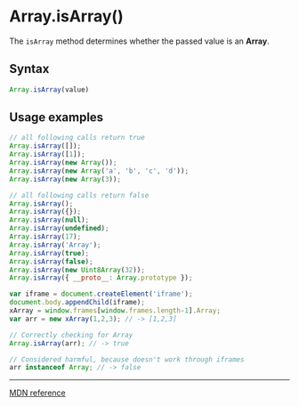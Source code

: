# Array.isArray()

The `isArray` method determines whether the passed value is an **Array**.

## Syntax

```js
Array.isArray(value)
```
## Usage examples

```js
// all following calls return true
Array.isArray([]);
Array.isArray([1]);
Array.isArray(new Array());
Array.isArray(new Array('a', 'b', 'c', 'd'));
Array.isArray(new Array(3));

// all following calls return false
Array.isArray();
Array.isArray({});
Array.isArray(null);
Array.isArray(undefined);
Array.isArray(17);
Array.isArray('Array');
Array.isArray(true);
Array.isArray(false);
Array.isArray(new Uint8Array(32));
Array.isArray({ __proto__: Array.prototype });

var iframe = document.createElement('iframe');
document.body.appendChild(iframe);
xArray = window.frames[window.frames.length-1].Array;
var arr = new xArray(1,2,3); // -> [1,2,3]

// Correctly checking for Array
Array.isArray(arr); // -> true

// Considered harmful, because doesn't work through iframes
arr instanceof Array; // -> false
```
---

[MDN reference](https://developer.mozilla.org/en-US/docs/Web/JavaScript/Reference/Global_Objects/Array/isArray)

